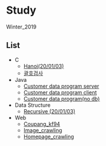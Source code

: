 # Study
 Winter_2019
## List
* C
  + [Hanoi(20/01/03)](https://github.com/17-76018348/Winter_2019/blob/master/C/hanoi.c)
  + [괄호검사](https://github.com/17-76018348/Winter_2019/blob/master/C/error.c)
* Java
  + [Customer data program server](https://github.com/17-76018348/Winter_2019/tree/master/java/cus_project/src/customer_server)
  + [Customer data program client](https://github.com/17-76018348/Winter_2019/tree/master/java/cus_project/src/customer_client)
  + [Customer data program(no db)](https://github.com/17-76018348/Winter_2019/tree/master/java/cus_nodb)
* Data Structure
  + [Recursive (20/01/03)](https://github.com/17-76018348/Winter_2019/blob/master/Data%20Structure/%EC%9E%90%EB%A3%8C%EA%B5%AC%EC%A1%B0_%EC%88%9C%ED%99%98.pdf)
* Web
  + [Coupang_kf94](https://github.com/17-76018348/Winter_2019/blob/master/web/find_kf94_coupang.py)
  + [Image_crawling](https://github.com/17-76018348/Winter_2019/blob/master/web/image_crawling.py)
  + [Homepage_crawling](https://github.com/17-76018348/Winter_2019/blob/master/web/web.py)